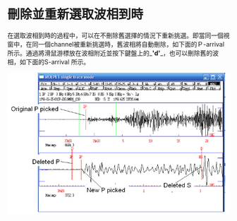 # 刪除並重新選取波相到時

在選取波相到時的過程中，可以在不刪除舊選擇的情況下重新挑選。即當同一個視窗中，在同一個channel被重新挑選時，舊波相將自動刪除，如下面的Ｐ-arrival 所示。通過將滑鼠游標放在波相附近並按下鍵盤上的_**'d'**_，也可以刪除舊的波相，如下面的S-arrival 所示。

![](/assets/seisan-tutorial-022.png)

